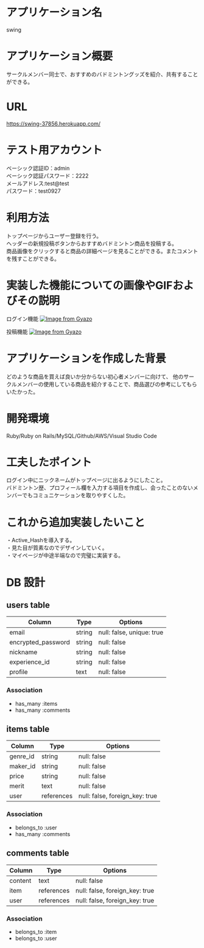
# アプリケーション名
swing

# アプリケーション概要
サークルメンバー同士で、おすすめのバドミントングッズを紹介、共有することができる。

# URL
https://swing-37856.herokuapp.com/

# テスト用アカウント
ベーシック認証ID：admin  
ベーシック認証パスワード：2222  
メールアドレス:test@test  
パスワード：test0927  

# 利用方法
トップページからユーザー登録を行う。  
ヘッダーの新規投稿ボタンからおすすめバドミントン商品を投稿する。  
商品画像をクリックすると商品の詳細ページを見ることができる。またコメントを残すことができる。  

# 実装した機能についての画像やGIFおよびその説明

ログイン機能
[![Image from Gyazo](https://i.gyazo.com/5c9a4259b8004a5873189cbfacf9b657.gif)](https://gyazo.com/5c9a4259b8004a5873189cbfacf9b657)


投稿機能
[![Image from Gyazo](https://i.gyazo.com/fe221c8fbf47bd4f557259da3e8b6972.gif)](https://gyazo.com/fe221c8fbf47bd4f557259da3e8b6972)






# アプリケーションを作成した背景
どのような商品を買えば良いか分からない初心者メンバーに向けて、
他のサークルメンバーの使用している商品を紹介することで、商品選びの参考にしてもらいたかった。


# 開発環境
Ruby/Ruby on Rails/MySQL/Github/AWS/Visual Studio Code

# 工夫したポイント
ログイン中にニックネームがトップページに出るようにしたこと。  
バドミントン歴、プロフィール欄を入力する項目を作成し、会ったことのないメンバーでもコミュニケーションを取りやすくした。  

# これから追加実装したいこと
・Active_Hashを導入する。  
・見た目が質素なのでデザインしていく。  
・マイページが中途半端なので完璧に実装する。  















# DB 設計

## users table

| Column             | Type                | Options                   |
|--------------------|---------------------|---------------------------|
| email              | string              | null: false, unique: true |メールアドレス
| encrypted_password | string              | null: false               |パスワード
| nickname           | string              | null: false               |ニックネーム
| experience_id      | string              | null: false               |バド歴
| profile            | text                | null: false               |自己紹介

### Association

* has_many :items
* has_many :comments


## items table

| Column                              | Type       | Options                        |
|-------------------------------------|------------|--------------------------------|
| genre_id                            | string     | null: false                    |
| maker_id                            | string     | null: false                    |
| price                               | string     | null: false                    |
| merit                               | text       | null: false                    |
| user                                | references | null: false, foreign_key: true |外部キー

### Association

 * belongs_to :user
 * has_many :comments


 ## comments table

| Column      | Type       | Options                        |
|-------------|------------|--------------------------------|
| content     | text       | null: false                    |コメント
| item        | references | null: false, foreign_key: true |外部キー
| user        | references | null: false, foreign_key: true |外部キー

### Association

- belongs_to :item
- belongs_to :user



